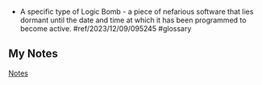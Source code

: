 - A specific type of Logic Bomb - a piece of nefarious software that lies dormant until the date and time at which it has been programmed to become active. #ref/2023/12/09/095245 #glossary
## My Notes
[Notes](mynotes/time-bomb-notes.md)
